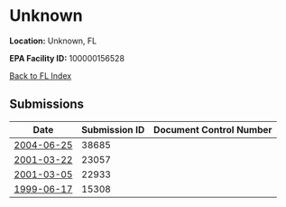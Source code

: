 # Unknown

**Location:** Unknown, FL

**EPA Facility ID:** 100000156528

[Back to FL Index](../../index.md)

## Submissions

| Date | Submission ID | Document Control Number |
|------|--------------|-------------------------|
| [2004-06-25](submissions/38685.md) | 38685 |  |
| [2001-03-22](submissions/23057.md) | 23057 |  |
| [2001-03-05](submissions/22933.md) | 22933 |  |
| [1999-06-17](submissions/15308.md) | 15308 |  |
